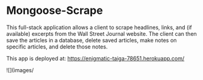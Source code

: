 # Mongoose-Scrape #

This full-stack application allows a client to scrape headlines, links, and (if available) excerpts from the Wall Street 
Journal website. The client can then save the articles in a database, delete saved articles, make notes on specific articles, and delete those notes.

This app is deployed at:  https://enigmatic-taiga-78651.herokuapp.com/

![](images/
